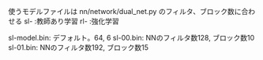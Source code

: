 使うモデルファイルは nn/network/dual_net.py のフィルタ、ブロック数に合わせる
sl- :教師あり学習
rl- :強化学習

sl-model.bin: デフォルト。64, 6
sl-00.bin: NNのフィルタ数128, ブロック数10
sl-01.bin: NNのフィルタ数192, ブロック数15